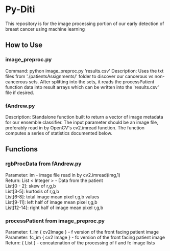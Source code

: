 # Py-Diti
This repository is for the image processing portion of our early detection of
breast cancer using machine learning

## How to Use


### image_preproc.py
Command: python image_preproc.py 'results.csv'
Description: Uses the txt files from './patientsAssignments/' folder to discover our cancerous vs non-cancerous
sets. After splitting into the sets, it reads the processPatient function data into result arrays which can be written into the 'results.csv' file if desired.

### fAndrew.py
Description: Standalone function built to return a vector of image metadata for our ensemble classifier. The input parameter should be an image file, preferably read in by OpenCV's cv2.imread function. The function computes a series of statistics documented below.

## Functions

### rgbProcData from fAndrew.py
Parameter: im - image file read in by cv2.imread(img,1) <br />
Return: List < Integer > - Data from the patient <br />
List[0 - 2]: skew of r,g,b <br />
List[3-5]: kurtosis of r,g,b <br />
List[6-8]: total image mean pixel r,g,b values <br />
List[9-11]: left half of image mean pixel r,g,b <br />
List[12-14]: right half of image mean pixel r,g,b <br />

### processPatient from image_preproc.py
Parameter: f_im { cv2Image } - f version of the front facing patient image <br />
Parameter: fc_im { cv2 Image } - fc version of the front facing patient image <br />
Return: { List } - concatenation of the processing of f and fc image lists <br />
